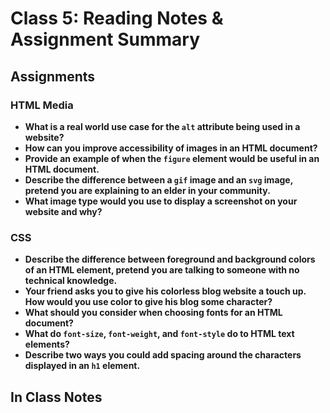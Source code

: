 # Class 5: Reading Notes & Assignment Summary

## Assignments

### HTML Media

* **What is a real world use case for the `alt` attribute being used in a website?**
* **How can you improve accessibility of images in an HTML document?**
* **Provide an example of when the `figure` element would be useful in an HTML document.**
* **Describe the difference between a `gif` image and an `svg` image, pretend you are explaining to an elder in your community.**
* **What image type would you use to display a screenshot on your website and why?**

### CSS

* **Describe the difference between foreground and background colors of an HTML element, pretend you are talking to someone with no technical knowledge.**
* **Your friend asks you to give his colorless blog website a touch up. How would you use color to give his blog some character?**
* **What should you consider when choosing fonts for an HTML document?**
* **What do `font-size`, `font-weight`, and `font-style` do to HTML text elements?**
* **Describe two ways you could add spacing around the characters displayed in an `h1` element.**

## In Class Notes
